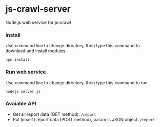 js-crawl-server
===============

Node.js web service for js-crawl

### Install

Use command line to change directory, then type this command to download and install modules

`npm install`

### Run web service

Use command line to change directory, then type this command to run

`nodejs server.js`

### Avaiable API

* Get all report data (GET method): `/report`
* Put (insert) report data (POST method), param is JSON object: `/report`
